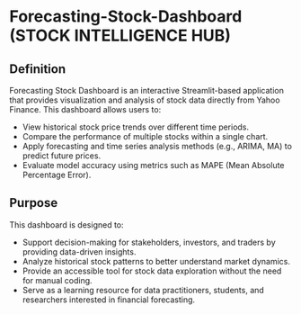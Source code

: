 # Forecasting-Stock-Dashboard (STOCK INTELLIGENCE HUB)

## Definition

Forecasting Stock Dashboard is an interactive Streamlit-based application that provides visualization and analysis of stock data directly from Yahoo Finance.
This dashboard allows users to:
- View historical stock price trends over different time periods.
- Compare the performance of multiple stocks within a single chart.
- Apply forecasting and time series analysis methods (e.g., ARIMA, MA) to predict future prices.
- Evaluate model accuracy using metrics such as MAPE (Mean Absolute Percentage Error).

## Purpose
This dashboard is designed to:
- Support decision-making for stakeholders, investors, and traders by providing data-driven insights.
- Analyze historical stock patterns to better understand market dynamics.
- Provide an accessible tool for stock data exploration without the need for manual coding.
- Serve as a learning resource for data practitioners, students, and researchers interested in financial forecasting.

